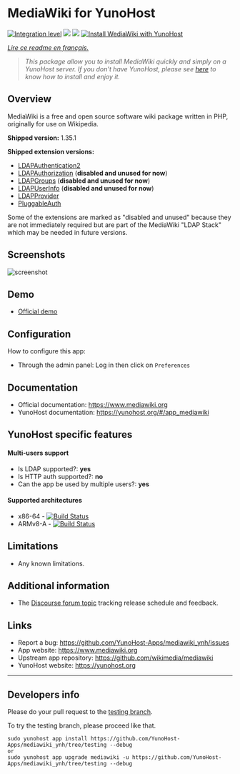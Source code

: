 # MediaWiki for YunoHost

[![Integration level](https://dash.yunohost.org/integration/mediawiki.svg)](https://dash.yunohost.org/appci/app/mediawiki) ![](https://ci-apps.yunohost.org/ci/badges/mediawiki.status.svg) ![](https://ci-apps.yunohost.org/ci/badges/mediawiki.maintain.svg)
[![Install WediaWiki with YunoHost](https://install-app.yunohost.org/install-with-yunohost.svg)](https://install-app.yunohost.org/?app=mediawiki)

*[Lire ce readme en français.](./README_fr.md)*

> *This package allow you to install MediaWiki quickly and simply on a YunoHost server.
> If you don't have YunoHost, please see [here](https://yunohost.org/#/install) to know how to install and enjoy it.*

## Overview

MediaWiki is a free and open source software wiki package written in PHP, originally for use on Wikipedia.

**Shipped version:** 1.35.1

**Shipped extension versions:**
  * [LDAPAuthentication2](https://www.mediawiki.org/wiki/Extension:LDAPAuthentication2)
  * [LDAPAuthorization](https://www.mediawiki.org/wiki/Extension:LDAPAuthorization) (**disabled and unused for now**)
  * [LDAPGroups](https://www.mediawiki.org/wiki/Extension:LDAPGroups) (**disabled and unused for now**)
  * [LDAPUserInfo](https://www.mediawiki.org/wiki/Extension:LDAPUserInfo) (**disabled and unused for now**)
  * [LDAPProvider](https://www.mediawiki.org/wiki/Extension:LDAPProvider)
  * [PluggableAuth](https://www.mediawiki.org/wiki/Extension:PluggableAuth)

Some of the extensions are marked as "disabled and unused" because they are not immediately required but are part of the MediaWiki "LDAP Stack" which may be needed in future versions.

## Screenshots

![screenshot](sources/images/screenshot.png)

## Demo

  * [Official demo](https://www.mediawiki.org/wiki/Project:Sandbox)

## Configuration

How to configure this app:

 * Through the admin panel: Log in then click on `Preferences`

## Documentation

 * Official documentation: https://www.mediawiki.org
 * YunoHost documentation: https://yunohost.org/#/app_mediawiki

## YunoHost specific features

#### Multi-users support

 * Is LDAP supported?: **yes**
 * Is HTTP auth supported?: **no**
 * Can the app be used by multiple users?: **yes**

#### Supported architectures

 * x86-64 - [![Build Status](https://ci-apps.yunohost.org/ci/logs/mediawiki.svg)](https://ci-apps.yunohost.org/ci/apps/mediawiki/)
 * ARMv8-A - [![Build Status](https://ci-apps-arm.yunohost.org/ci/logs/mediawiki.svg)](https://ci-apps-arm.yunohost.org/ci/apps/mediawiki/)

## Limitations

 * Any known limitations.

## Additional information

 * The [Discourse forum topic](https://forum.yunohost.org/t/community-app-mediawiki-free-software-wiki-package-wikipedia/8588) tracking release schedule and feedback.

## Links

 * Report a bug: https://github.com/YunoHost-Apps/mediawiki_ynh/issues
 * App website: https://www.mediawiki.org
 * Upstream app repository: https://github.com/wikimedia/mediawiki
 * YunoHost website: https://yunohost.org

---

## Developers info

Please do your pull request to the [testing branch](https://github.com/YunoHost-Apps/mediawiki_ynh/tree/testing).

To try the testing branch, please proceed like that.
```
sudo yunohost app install https://github.com/YunoHost-Apps/mediawiki_ynh/tree/testing --debug
or
sudo yunohost app upgrade mediawiki -u https://github.com/YunoHost-Apps/mediawiki_ynh/tree/testing --debug
```
